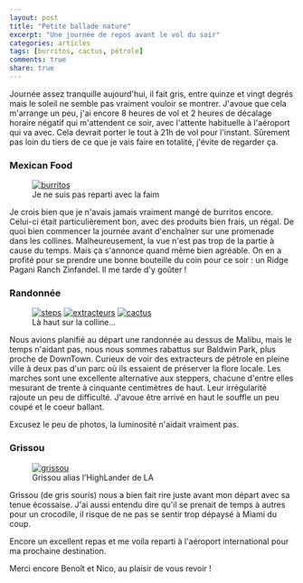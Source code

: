```yaml
---
layout: post
title: "Petite ballade nature"
excerpt: "Une journée de repos avant le vol du soir"
categories: articles
tags: [burritos, cactus, pétrole]
comments: true
share: true
---
```


Journée assez tranquille aujourd'hui, il fait gris, entre quinze et vingt degrés mais le soleil ne semble pas vraiment vouloir se montrer.
J'avoue que cela m'arrange un peu, j'ai encore 8 heures de vol et 2 heures de décalage horaire négatif qui m'attendent ce soir, avec l'attente habituelle à l'aéroport qui va avec.
Cela devrait porter le tout à 21h de vol pour l'instant. Sûrement pas loin du tiers de ce que je vais faire en totalité, j'évite de regarder ça.

### Mexican Food
<figure>
	<a href="{{site.url}}/images/hitch/burritos.jpg"><img src="{{site.url}}/images/hitch/burritos.jpg" alt="burritos"></a>
	<figcaption>Je ne suis pas reparti avec la faim</figcaption>
</figure>
Je crois bien que je n'avais jamais vraiment mangé de burritos encore. Celui-ci était particulièrement bon, avec des produits bien frais, un régal.
De quoi bien commencer la journée avant d'enchaîner sur une promenade dans les collines.
Malheureusement, la vue n'est pas trop de la partie à cause du temps. Mais ça s'annonce quand même bien agréable.
On en a profité pour se prendre une bonne bouteille du coin pour ce soir : un Ridge Pagani Ranch Zinfandel. Il me tarde d'y goûter !

### Randonnée
<figure class="third">
	<a href="{{site.url}}/images/hitch/steps.jpg"><img src="{{site.url}}/images/hitch/steps.jpg" alt="steps"></a>
	<a href="{{site.url}}/images/hitch/extracteurs.jpg"><img src="{{site.url}}/images/hitch/extracteurs.jpg" alt="extracteurs"></a>
	<a href="{{site.url}}/images/hitch/cactus.jpg"><img src="{{site.url}}/images/hitch/cactus.jpg" alt="cactus"></a>
	<figcaption>Là haut sur la colline...</figcaption>
</figure>
Nous avions planifié au départ une randonnée au dessus de Malibu, mais le temps n'aidant pas, nous nous sommes rabattus sur Baldwin Park, plus proche de DownTown.
Curieux de voir des extracteurs de pétrole en pleine ville à deux pas d'un parc où ils essaient de préserver la flore locale.
Les marches sont une excellente alternative aux steppers, chacune d'entre elles mesurant de trente à cinquante centimètres de haut. Leur irrégularité rajoute un peu de difficulté. J'avoue être arrivé en haut le souffle un peu coupé et le coeur ballant.

Excusez le peu de photos, la luminosité n'aidait vraiment pas.

### Grissou
<figure>
	<a href="{{site.url}}/images/hitch/grissou.jpg"><img src="{{site.url}}/images/hitch/grissou.jpg" alt="grissou"></a>
	<figcaption>Grissou alias l'HighLander de LA</figcaption>
</figure>
Grissou (de gris souris) nous a bien fait rire juste avant mon départ avec sa tenue écossaise. J'ai aussi entendu dire qu'il se prenait de temps à autres pour un crocodile, il risque de ne pas se sentir trop dépaysé à Miami du coup.

Encore un excellent repas et me voila reparti à l'aéroport international pour ma prochaine destination.

Merci encore Benoît et Nico, au plaisir de vous revoir !